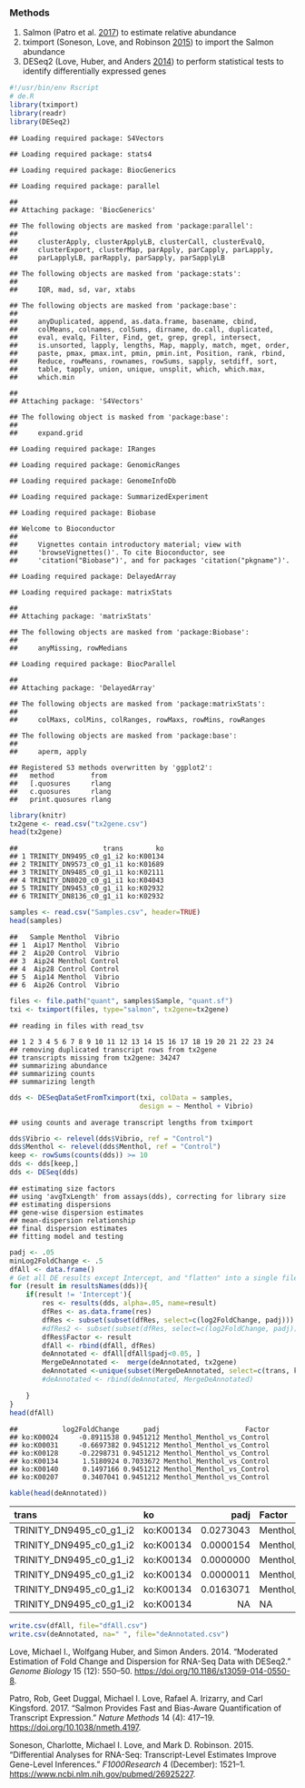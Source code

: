 ### Methods

1.  Salmon (Patro et al. [2017](#ref-Patro)) to estimate relative
    abundance
2.  tximport (Soneson, Love, and Robinson [2015](#ref-Soneson)) to
    import the Salmon abundance
3.  DESeq2 (Love, Huber, and Anders [2014](#ref-Love)) to perform
    statistical tests to identify differentially expressed genes

<!-- end list -->

``` r
#!/usr/bin/env Rscript
# de.R
library(tximport)
library(readr)
library(DESeq2)
```

    ## Loading required package: S4Vectors

    ## Loading required package: stats4

    ## Loading required package: BiocGenerics

    ## Loading required package: parallel

    ## 
    ## Attaching package: 'BiocGenerics'

    ## The following objects are masked from 'package:parallel':
    ## 
    ##     clusterApply, clusterApplyLB, clusterCall, clusterEvalQ,
    ##     clusterExport, clusterMap, parApply, parCapply, parLapply,
    ##     parLapplyLB, parRapply, parSapply, parSapplyLB

    ## The following objects are masked from 'package:stats':
    ## 
    ##     IQR, mad, sd, var, xtabs

    ## The following objects are masked from 'package:base':
    ## 
    ##     anyDuplicated, append, as.data.frame, basename, cbind,
    ##     colMeans, colnames, colSums, dirname, do.call, duplicated,
    ##     eval, evalq, Filter, Find, get, grep, grepl, intersect,
    ##     is.unsorted, lapply, lengths, Map, mapply, match, mget, order,
    ##     paste, pmax, pmax.int, pmin, pmin.int, Position, rank, rbind,
    ##     Reduce, rowMeans, rownames, rowSums, sapply, setdiff, sort,
    ##     table, tapply, union, unique, unsplit, which, which.max,
    ##     which.min

    ## 
    ## Attaching package: 'S4Vectors'

    ## The following object is masked from 'package:base':
    ## 
    ##     expand.grid

    ## Loading required package: IRanges

    ## Loading required package: GenomicRanges

    ## Loading required package: GenomeInfoDb

    ## Loading required package: SummarizedExperiment

    ## Loading required package: Biobase

    ## Welcome to Bioconductor
    ## 
    ##     Vignettes contain introductory material; view with
    ##     'browseVignettes()'. To cite Bioconductor, see
    ##     'citation("Biobase")', and for packages 'citation("pkgname")'.

    ## Loading required package: DelayedArray

    ## Loading required package: matrixStats

    ## 
    ## Attaching package: 'matrixStats'

    ## The following objects are masked from 'package:Biobase':
    ## 
    ##     anyMissing, rowMedians

    ## Loading required package: BiocParallel

    ## 
    ## Attaching package: 'DelayedArray'

    ## The following objects are masked from 'package:matrixStats':
    ## 
    ##     colMaxs, colMins, colRanges, rowMaxs, rowMins, rowRanges

    ## The following objects are masked from 'package:base':
    ## 
    ##     aperm, apply

    ## Registered S3 methods overwritten by 'ggplot2':
    ##   method         from 
    ##   [.quosures     rlang
    ##   c.quosures     rlang
    ##   print.quosures rlang

``` r
library(knitr)
tx2gene <- read.csv("tx2gene.csv")
head(tx2gene)
```

    ##                     trans        ko
    ## 1 TRINITY_DN9495_c0_g1_i2 ko:K00134
    ## 2 TRINITY_DN9573_c0_g1_i1 ko:K01689
    ## 3 TRINITY_DN9485_c0_g1_i1 ko:K02111
    ## 4 TRINITY_DN8020_c0_g1_i1 ko:K04043
    ## 5 TRINITY_DN9453_c0_g1_i1 ko:K02932
    ## 6 TRINITY_DN8136_c0_g1_i1 ko:K02932

``` r
samples <- read.csv("Samples.csv", header=TRUE)
head(samples)
```

    ##   Sample Menthol  Vibrio
    ## 1  Aip17 Menthol  Vibrio
    ## 2  Aip20 Control  Vibrio
    ## 3  Aip24 Menthol Control
    ## 4  Aip28 Control Control
    ## 5  Aip14 Menthol  Vibrio
    ## 6  Aip26 Control  Vibrio

``` r
files <- file.path("quant", samples$Sample, "quant.sf")
txi <- tximport(files, type="salmon", tx2gene=tx2gene)
```

    ## reading in files with read_tsv

    ## 1 2 3 4 5 6 7 8 9 10 11 12 13 14 15 16 17 18 19 20 21 22 23 24 
    ## removing duplicated transcript rows from tx2gene
    ## transcripts missing from tx2gene: 34247
    ## summarizing abundance
    ## summarizing counts
    ## summarizing length

``` r
dds <- DESeqDataSetFromTximport(txi, colData = samples, 
                                design = ~ Menthol + Vibrio)
```

    ## using counts and average transcript lengths from tximport

``` r
dds$Vibrio <- relevel(dds$Vibrio, ref = "Control")
dds$Menthol <- relevel(dds$Menthol, ref = "Control")
keep <- rowSums(counts(dds)) >= 10
dds <- dds[keep,]
dds <- DESeq(dds)
```

    ## estimating size factors
    ## using 'avgTxLength' from assays(dds), correcting for library size
    ## estimating dispersions
    ## gene-wise dispersion estimates
    ## mean-dispersion relationship
    ## final dispersion estimates
    ## fitting model and testing

``` r
padj <- .05
minLog2FoldChange <- .5
dfAll <- data.frame()
# Get all DE results except Intercept, and "flatten" into a single file.
for (result in resultsNames(dds)){
    if(result != 'Intercept'){
        res <- results(dds, alpha=.05, name=result)
        dfRes <- as.data.frame(res)
        dfRes <- subset(subset(dfRes, select=c(log2FoldChange, padj)))
        #dfRes2 <- subset(subset(dfRes, select=c(log2FoldChange, padj)))
        dfRes$Factor <- result
        dfAll <- rbind(dfAll, dfRes)    
        deAnnotated <- dfAll[dfAll$padj<0.05, ]
        MergeDeAnnotated <-  merge(deAnnotated, tx2gene)
        deAnnotated <-unique(subset(MergeDeAnnotated, select=c(trans, ko, padj, Factor)))
        #deAnnotated <- rbind(deAnnotated, MergeDeAnnotated)

    }
}
head(dfAll)
```

    ##           log2FoldChange      padj                     Factor
    ## ko:K00024     -0.8911538 0.9451212 Menthol_Menthol_vs_Control
    ## ko:K00031     -0.6697382 0.9451212 Menthol_Menthol_vs_Control
    ## ko:K00128     -0.2298731 0.9451212 Menthol_Menthol_vs_Control
    ## ko:K00134      1.5180924 0.7033672 Menthol_Menthol_vs_Control
    ## ko:K00140      0.1497166 0.9451212 Menthol_Menthol_vs_Control
    ## ko:K00207      0.3407041 0.9451212 Menthol_Menthol_vs_Control

``` r
kable(head(deAnnotated))
```

| trans                       | ko        |      padj | Factor                        |
| :-------------------------- | :-------- | --------: | :---------------------------- |
| TRINITY\_DN9495\_c0\_g1\_i2 | ko:K00134 | 0.0273043 | Menthol\_Menthol\_vs\_Control |
| TRINITY\_DN9495\_c0\_g1\_i2 | ko:K00134 | 0.0000154 | Menthol\_Menthol\_vs\_Control |
| TRINITY\_DN9495\_c0\_g1\_i2 | ko:K00134 | 0.0000000 | Menthol\_Menthol\_vs\_Control |
| TRINITY\_DN9495\_c0\_g1\_i2 | ko:K00134 | 0.0000011 | Menthol\_Menthol\_vs\_Control |
| TRINITY\_DN9495\_c0\_g1\_i2 | ko:K00134 | 0.0163071 | Menthol\_Menthol\_vs\_Control |
| TRINITY\_DN9495\_c0\_g1\_i2 | ko:K00134 |        NA | NA                            |

``` r
write.csv(dfAll, file="dfAll.csv")
write.csv(deAnnotated, na=" ", file="deAnnotated.csv")
```

<div id="refs" class="references">

<div id="ref-Love">

Love, Michael I., Wolfgang Huber, and Simon Anders. 2014. “Moderated
Estimation of Fold Change and Dispersion for RNA-Seq Data with DESeq2.”
*Genome Biology* 15 (12): 550–50.
<https://doi.org/10.1186/s13059-014-0550-8>.

</div>

<div id="ref-Patro">

Patro, Rob, Geet Duggal, Michael I. Love, Rafael A. Irizarry, and Carl
Kingsford. 2017. “Salmon Provides Fast and Bias-Aware Quantification of
Transcript Expression.” *Nature Methods* 14 (4): 417–19.
<https://doi.org/10.1038/nmeth.4197>.

</div>

<div id="ref-Soneson">

Soneson, Charlotte, Michael I. Love, and Mark D. Robinson. 2015.
“Differential Analyses for RNA-Seq: Transcript-Level Estimates Improve
Gene-Level Inferences.” *F1000Research* 4 (December): 1521–1.
<https://www.ncbi.nlm.nih.gov/pubmed/26925227>.

</div>

</div>
